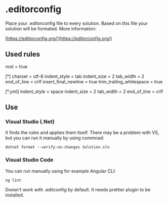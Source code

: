# .editorconfig

Place your .editorconfig file to every solution. Based on this file your solution will be formated. More information:  

[https://editorconfig.org/](https://editorconfig.org/)


## Used rules

  root = true

  [*]
  charset = utf-8
  indent_style = tab
  indent_size = 2
  tab_width = 2
  end_of_line = crlf
  insert_final_newline = true
  trim_trailing_whitespace = true
  
  [*.yml]
  indent_style = space
  indent_size = 2
  tab_width = 2
  end_of_line = crlf

## Use

### Visual Studio (.Net)

It finds the rules and applies them itself. There may be a problem with VS, but you can run it manually by using commnad:  

`dotnet format --verify-no-changes Solution.sln`


### Visual Studio Code

You can run manually using for example Angular CLI:  

`ng lint`

Doesn't work with .editconfig by default. It needs prettier plugin to be installed.
